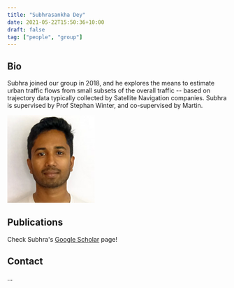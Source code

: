 ```yaml
---
title: "Subhrasankha Dey"
date: 2021-05-22T15:50:36+10:00
draft: false
tag: ["people", "group"]
---
```



## Bio
Subhra joined our group in 2018, and he explores the means to estimate urban traffic flows from small subsets of the overall traffic -- based on trajectory data typically collected by Satellite Navigation companies. Subhra is supervised by Prof Stephan Winter, and co-supervised by Martin.

![profile](/images/people/subhrasankha.jpg)

## Publications

Check Subhra's [Google Scholar](https://scholar.google.com.au/citations?user=Baa-c88AAAAJ&hl=en) page!


## Contact
...
